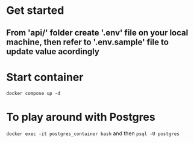 # Get started
## From 'api/' folder create '.env' file on your local machine, then refer to '.env.sample' file to update value acordingly

# Start container
`docker compose up -d`

# To play around with Postgres
`docker exec -it postgres_container bash` and then `psql -U postgres`
